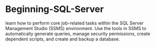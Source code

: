 # Beginning-SQL-Server
learn how to perform core job-related tasks within the SQL Server Management Studio (SSMS) environment. Use the tools in SSMS to automatically generate queries, manage security permissions, create dependent scripts, and create and backup a database.
